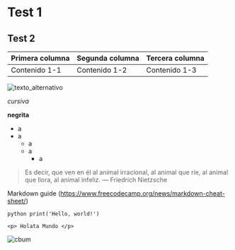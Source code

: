 # Test 1

## Test 2

| Primera columna | Segunda columna | Tercera columna |
| --------------- | --------------- | --------------- |
| Contenido 1-1   | Contenido 1-2   | Contenido 1-3   |

![texto_alternativo]([https://upload.wikimedia.org/wikipedia/commons/thumb/4/42/Text-x-readme.svg/1200px-Text-x-readme.svg.png](https://upload.wikimedia.org/wikipedia/commons/2/27/PHP-logo.svg))

*cursiva*

**negrita**

- a
- a
  - a
  - a  
    - a 

> Es decir, que ven en él al animal irracional, al animal que ríe, al animal que llora, al animal infeliz. — Friedrich Nietzsche

Markdown guide (https://www.freecodecamp.org/news/markdown-cheat-sheet/)


`python
print('Hello, world!')
`

`<p> Holata Mundo </p>`


![cbum](https://c.tenor.com/prr3beWewrEAAAAM/gym-cap.gif)

